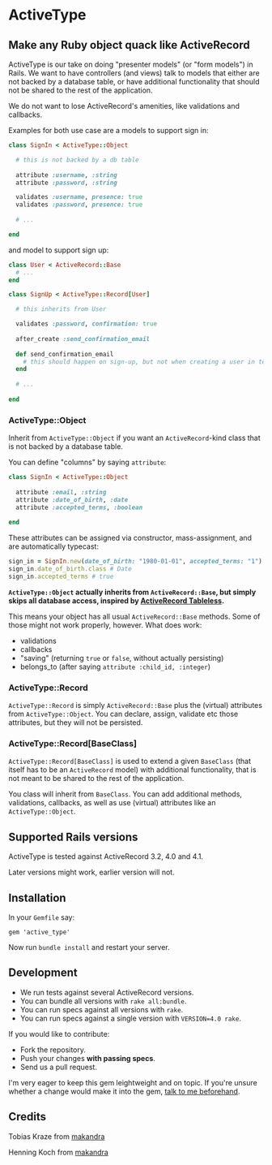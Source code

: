 ActiveType
==========

Make any Ruby object quack like ActiveRecord
--------------------------------------------

ActiveType is our take on doing "presenter models" (or "form models") in Rails. We want to have controllers (and views) talk to models that either are not backed by a database table, or have additional functionality that should not be shared to the rest of the application.

We do not want to lose ActiveRecord's amenities, like validations and callbacks.

Examples for both use case are a models to support sign in:

```ruby
class SignIn < ActiveType::Object

  # this is not backed by a db table
  
  attribute :username, :string
  attribute :password, :string

  validates :username, presence: true
  validates :password, presence: true
  
  # ...

end
```

and model to support sign up:

```ruby
class User < ActiveRecord::Base
  # ...
end

class SignUp < ActiveType::Record[User]

  # this inherits from User

  validates :password, confirmation: true
  
  after_create :send_confirmation_email
  
  def send_confirmation_email
    # this should happen on sign-up, but not when creating a user in tests etc.
  end
  
  # ...
  
end
```

### ActiveType::Object


Inherit from `ActiveType::Object` if you want an `ActiveRecord`-kind class that is not backed by a database table.

You can define "columns" by saying `attribute`:

```ruby
class SignIn < ActiveType::Object
  
  attribute :email, :string
  attribute :date_of_birth, :date
  attribute :accepted_terms, :boolean
  
end
```

These attributes can be assigned via constructor, mass-assignment, and are automatically typecast:

```ruby
sign_in = SignIn.new(date_of_birth: "1980-01-01", accepted_terms: "1")
sign_in.date_of_birth.class # Date
sign_in.accepted_terms # true
```

**`ActiveType::Object` actually inherits from `ActiveRecord::Base`, but simply skips all database access, inspired by [ActiveRecord Tableless](https://github.com/softace/activerecord-tableless).**

This means your object has all usual `ActiveRecord::Base` methods. Some of those might not work properly, however. What does work:

- validations
- callbacks
- "saving" (returning `true` or `false`, without actually persisting)
- belongs_to (after saying `attribute :child_id, :integer`)


### ActiveType::Record

`ActiveType::Record` is simply `ActiveRecord::Base` plus the (virtual) attributes from `ActiveType::Object`. You can declare, assign, validate etc those attributes, but they will not be persisted.


### ActiveType::Record[BaseClass]

`ActiveType::Record[BaseClass]` is used to extend a given `BaseClass` (that itself has to be an `ActiveRecord` model) with additional functionality, that is not meant to be shared to the rest of the application.

You class will inherit from `BaseClass`. You can add additional methods, validations, callbacks, as well as use (virtual) attributes like an `ActiveType::Object`.



Supported Rails versions
------------------------

ActiveType is tested against ActiveRecord 3.2, 4.0 and 4.1.

Later versions might work, earlier version will not.


Installation
------------

In your `Gemfile` say:

    gem 'active_type'

Now run `bundle install` and restart your server.


Development
-----------

- We run tests against several ActiveRecord versions.
- You can bundle all versions with `rake all:bundle`.
- You can run specs against all versions with `rake`.
- You can run specs against a single version with `VERSION=4.0 rake`.

If you would like to contribute:

- Fork the repository.
- Push your changes **with passing specs**.
- Send us a pull request.

I'm very eager to keep this gem leightweight and on topic. If you're unsure whether a change would make it into the gem, [talk to me beforehand](mailto:henning.koch@makandra.de).


Credits
-------

Tobias Kraze from [makandra](http://makandra.com/)

Henning Koch from [makandra](http://makandra.com/)


